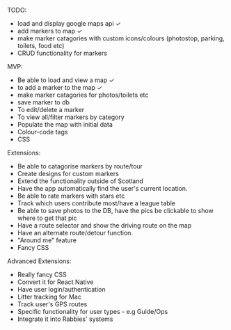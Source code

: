 
TODO:

- load and display google maps api ✓
- add markers to map ✓
- make marker catagories with custom icons/colours (photostop, parking, toilets, food etc)
- CRUD functionality for markers

MVP:

- Be able to load and view a map ✓
- to add a marker to the map ✓
- make marker catagories for photos/toilets etc
- save marker to db
- To edit/delete a marker
- To view all/filter markers by category
- Populate the map with initial data
- Colour-code tags
- CSS

Extensions:

- Be able to catagorise markers by route/tour
- Create designs for custom markers
- Extend the functionality outside of Scotland
- Have the app automatically find the user's current location.
- Be able to rate markers with stars etc
- Track which users contribute most/have a league table
- Be able to save photos to the DB, have the pics be clickable to show where to get that pic
- Have a route selector and show the driving route on the map
- Have an alternate route/detour function.
- "Around me" feature
- Fancy CSS

Advanced Extensions:

- Really fancy CSS
- Convert it for React Native
- Have user login/authentication
- Litter tracking for Mac
- Track user's GPS routes
- Specific functionality for user types - e.g Guide/Ops
- Integrate it into Rabbies' systems
